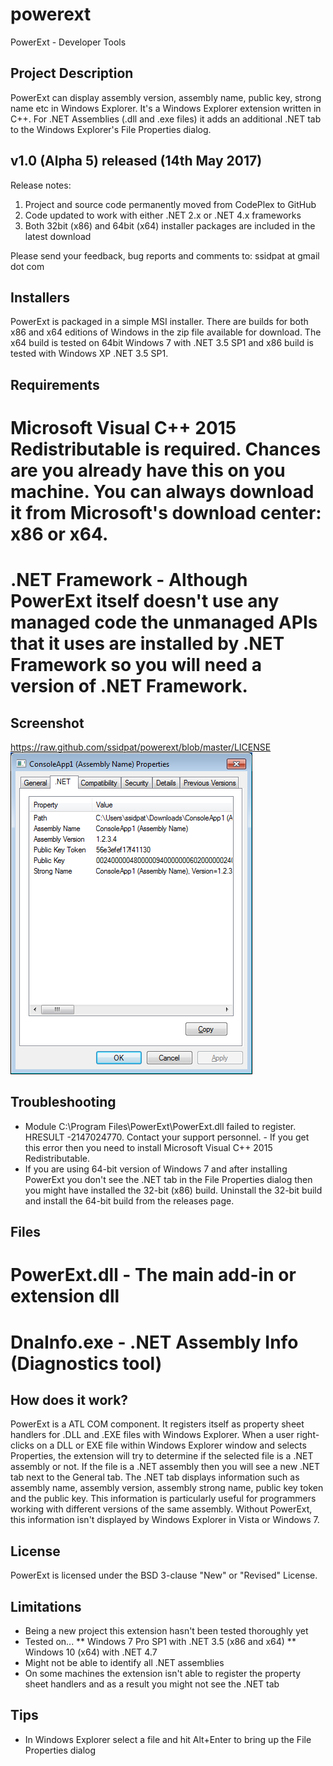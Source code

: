 # powerext
PowerExt - Developer Tools


## Project Description
PowerExt can display assembly version, assembly name, public key, strong name etc in Windows Explorer. It's a Windows Explorer extension written in C++. For .NET Assemblies (.dll and .exe files) it adds an additional .NET tab to the Windows Explorer's File Properties dialog.


## v1.0 (Alpha 5) released (14th May 2017)
Release notes:
1. Project and source code permanently moved from CodePlex to GitHub
2. Code updated to work with either .NET 2.x or .NET 4.x frameworks
3. Both 32bit (x86) and 64bit (x64) installer packages are included in the latest download

Please send your feedback, bug reports and comments to: ssidpat at gmail dot com


## Installers
PowerExt is packaged in a simple MSI installer. There are builds for both x86 and x64 editions of Windows in the zip file available for download. The x64 build is tested on 64bit Windows 7 with .NET 3.5 SP1 and x86 build is tested with Windows XP .NET 3.5 SP1.


## Requirements
# Microsoft Visual C++ 2015 Redistributable is required. Chances are you already have this on you machine. You can always download it from Microsoft's download center: x86 or x64.
# .NET Framework - Although PowerExt itself doesn't use any managed code the unmanaged APIs that it uses are installed by .NET Framework so you will need a version of .NET Framework. 


## Screenshot
https://raw.github.com/ssidpat/powerext/blob/master/LICENSE
![](img/PowerExt-Screenshot-01.png?raw=true)


## Troubleshooting
* Module C:\Program Files\PowerExt\PowerExt.dll failed to register. HRESULT -2147024770. Contact your support personnel. - If you get this error then you need to install Microsoft Visual C++ 2015 Redistributable.
* If you are using 64-bit version of Windows 7 and after installing PowerExt you don't see the .NET tab in the File Properties dialog then you might have installed the 32-bit (x86) build. Uninstall the 32-bit build and install the 64-bit build from the releases page. 


## Files
# PowerExt.dll - The main add-in or extension dll
# DnaInfo.exe - .NET Assembly Info (Diagnostics tool)


## How does it work?
PowerExt is a ATL COM component. It registers itself as property sheet handlers for .DLL and .EXE files with Windows Explorer. When a user right-clicks on a DLL or EXE file within Windows Explorer window and selects Properties, the extension will try to determine if the selected file is a .NET assembly or not. If the file is a .NET assembly then you will see a new .NET tab next to the General tab. The .NET tab displays information such as assembly name, assembly version, assembly strong name, public key token and the public key. This information is particularly useful for programmers working with different versions of the same assembly. Without PowerExt, this information isn't displayed by Windows Explorer in Vista or Windows 7.


## License
PowerExt is licensed under the BSD 3-clause "New" or "Revised" License. 


## Limitations
* Being a new project this extension hasn't been tested thoroughly yet
* Tested on...
** Windows 7 Pro SP1 with .NET 3.5 (x86 and x64)
** Windows 10 (x64) with .NET 4.7
* Might not be able to identify all .NET assemblies
* On some machines the extension isn't able to register the property sheet handlers and as a result you might not see the .NET tab


## Tips
* In Windows Explorer select a file and hit Alt+Enter to bring up the File Properties dialog

